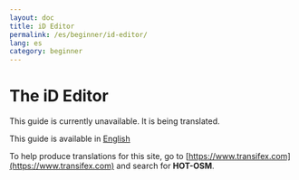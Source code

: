 ```yaml
---
layout: doc
title: iD Editor
permalink: /es/beginner/id-editor/
lang: es
category: beginner
---
```


The iD Editor
=============
This guide is currently unavailable. It is being translated.

This guide is available in [English](/en/beginner/id-editor/)

To help produce translations for this site, go to [https://www.transifex.com](https://www.transifex.com) and search for **HOT-OSM**.
